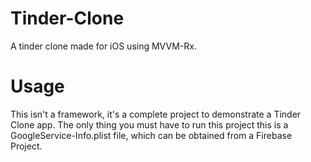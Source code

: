 # Tinder-Clone
A tinder clone made for iOS using MVVM-Rx.

# Usage
This isn't a framework, it's a complete project to demonstrate a Tinder Clone app. The only thing you must have to run this project this is a GoogleService-Info.plist file, which can be obtained from a Firebase Project.
